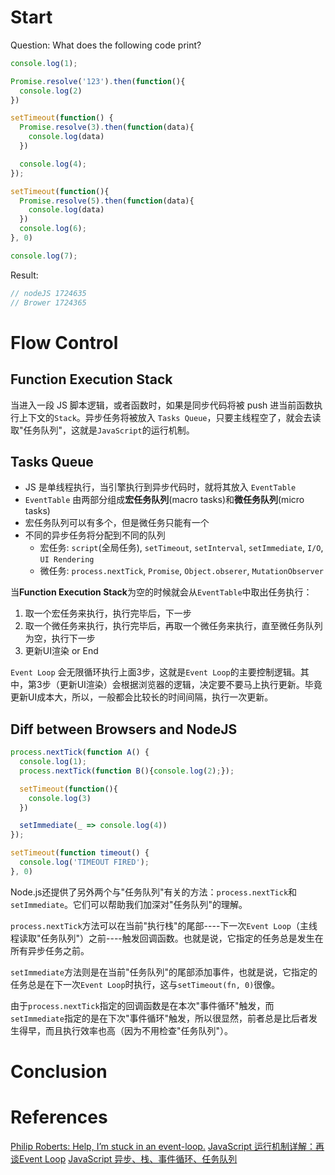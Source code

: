 
# Start

Question: What does the following code print?

```js
console.log(1);

Promise.resolve('123').then(function(){
  console.log(2)
})

setTimeout(function() {
  Promise.resolve(3).then(function(data){
    console.log(data)
  })

  console.log(4);
});

setTimeout(function(){
  Promise.resolve(5).then(function(data){
    console.log(data)
  })
  console.log(6);
}, 0)

console.log(7);
```

Result:
```js
// nodeJS 1724635
// Brower 1724365
```

# Flow Control

## Function Execution Stack

当进入一段 JS 脚本逻辑，或者函数时，如果是同步代码将被 push 进当前函数执行上下文的`Stack`。异步任务将被放入 `Tasks Queue`，只要主线程空了，就会去读取"任务队列"，这就是`JavaScript`的运行机制。

## Tasks Queue

+ JS 是单线程执行，当引擎执行到异步代码时，就将其放入 `EventTable`
+ `EventTable` 由两部分组成**宏任务队列**(macro tasks)和**微任务队列**(micro tasks)
+ 宏任务队列可以有多个，但是微任务只能有一个
+ 不同的异步任务将分配到不同的队列
  + 宏任务: `script`(全局任务), `setTimeout`, `setInterval`, `setImmediate`, `I/O`, `UI Rendering`
  + 微任务: `process.nextTick`, `Promise`, `Object.obserer`, `MutationObserver`


当**Function Execution Stack**为空的时候就会从`EventTable`中取出任务执行：

1. 取一个宏任务来执行，执行完毕后，下一步
2. 取一个微任务来执行，执行完毕后，再取一个微任务来执行，直至微任务队列为空，执行下一步
3. 更新UI渲染 or End

`Event Loop` 会无限循环执行上面3步，这就是`Event Loop`的主要控制逻辑。其中，第3步（更新UI渲染）会根据浏览器的逻辑，决定要不要马上执行更新。毕竟更新UI成本大，所以，一般都会比较长的时间间隔，执行一次更新。

## Diff between Browsers and NodeJS

```js
process.nextTick(function A() {
  console.log(1);
  process.nextTick(function B(){console.log(2);});

  setTimeout(function(){
    console.log(3)
  })

  setImmediate(_ => console.log(4))
});

setTimeout(function timeout() {
  console.log('TIMEOUT FIRED');
}, 0)
```

Node.js还提供了另外两个与"任务队列"有关的方法：`process.nextTick`和`setImmediate`。它们可以帮助我们加深对"任务队列"的理解。

`process.nextTick`方法可以在当前"执行栈"的尾部----下一次`Event Loop`（主线程读取"任务队列"）之前----触发回调函数。也就是说，它指定的任务总是发生在所有异步任务之前。

`setImmediate`方法则是在当前"任务队列"的尾部添加事件，也就是说，它指定的任务总是在下一次`Event Loop`时执行，这与`setTimeout(fn, 0)`很像。

由于`process.nextTick`指定的回调函数是在本次"事件循环"触发，而`setImmediate`指定的是在下次"事件循环"触发，所以很显然，前者总是比后者发生得早，而且执行效率也高（因为不用检查"任务队列"）。

# Conclusion


# References

[Philip Roberts: Help, I’m stuck in an event-loop.](https://vimeo.com/96425312)
[JavaScript 运行机制详解：再谈Event Loop](http://www.ruanyifeng.com/blog/2014/10/event-loop.html)
[JavaScript 异步、栈、事件循环、任务队列](https://segmentfault.com/a/1190000011198232)
